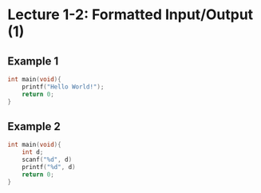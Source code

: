 # Lecture 1-2: Formatted Input/Output (1)

## Example 1

``` c
int main(void){
    printf("Hello World!");
    return 0;
}
```

## Example 2

``` c
int main(void){
    int d;
    scanf("%d", d)
    printf("%d", d)
    return 0;
}
```